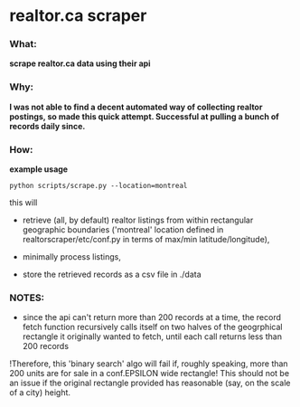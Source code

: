 
# realtor.ca scraper
### What: 
**scrape realtor.ca data using their api**

### Why: 
**I was not able to find a decent automated way of collecting realtor postings, so made this quick attempt. Successful at pulling a bunch of records daily since.**

### How: 
**example usage**

~~~~
python scripts/scrape.py --location=montreal
~~~~

this will

* retrieve (all, by default) realtor listings from within rectangular geographic boundaries ('montreal' location defined in realtorscraper/etc/conf.py in terms of max/min latitude/longitude), 

* minimally process listings, 

* store the retrieved records as a csv file in ./data

### NOTES:

* since the api can't return more than 200 records at a time, the record fetch function recursively calls itself on two halves of the geogrphical rectangle it originally wanted to fetch, until each call returns less than 200 records

!Therefore, this 'binary search' algo will fail if, roughly speaking, more than 200 units are for sale in a conf.EPSILON wide rectangle! This should not be an issue if the original rectangle provided has reasonable (say, on the scale of a city) height.

